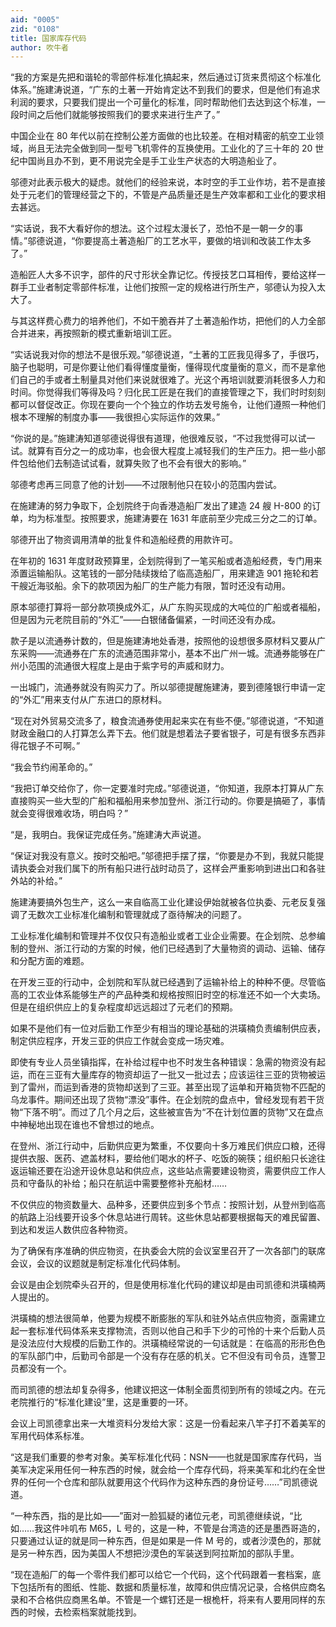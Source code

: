```yaml
---
aid: "0005"
zid: "0108"
title: 国家库存代码
author: 吹牛者
---
```


“我的方案是先把和谐轮的零部件标准化搞起来，然后通过订货来贯彻这个标准化体系。”施建涛说道，“广东的土著一开始肯定达不到我们的要求，但是他们有追求利润的要求，只要我们提出一个可量化的标准，同时帮助他们去达到这个标准，一段时间之后他们就能够按照我们的要求来进行生产了。”

中国企业在 80 年代以前在控制公差方面做的也比较差。在相对精密的航空工业领域，尚且无法完全做到同一型号飞机零件的互换使用。工业化的了三十年的 20 世纪中国尚且办不到，更不用说完全是手工业生产状态的大明造船业了。

邬德对此表示极大的疑虑。就他们的经验来说，本时空的手工业作坊，若不是直接处于元老们的管理经营之下的，不管是产品质量还是生产效率都和工业化的要求相去甚远。

“实话说，我不大看好你的想法。这个过程太漫长了，恐怕不是一朝一夕的事情。”邬德说道，“你要提高土著造船厂的工艺水平，要做的培训和改装工作太多了。”

造船匠人大多不识字，部件的尺寸形状全靠记忆。传授技艺口耳相传，要给这样一群手工业者制定零部件标准，让他们按照一定的规格进行所生产，邬德认为投入太大了。

与其这样费心费力的培养他们，不如干脆吞并了土著造船作坊，把他们的人力全部合并进来，再按照新的模式重新培训工匠。

“实话说我对你的想法不是很乐观。”邬德说道，“土著的工匠我见得多了，手很巧，脑子也聪明，可是你要让他们看得懂度量衡，懂得现代度量衡的意义，而不是拿他们自己的手或者土制量具对他们来说就很难了。光这个再培训就要消耗很多人力和时间。你觉得我们等得及吗？归化民工匠是在我们的直接管理之下，我们时时刻刻都可以督促改正。你现在要向一个个独立的作坊去发号施令，让他们遵照一种他们根本不理解的制度办事——我很担心实际运作的效果。”

“你说的是。”施建涛知道邬德说得很有道理，他很难反驳，“不过我觉得可以试一试。就算有百分之一的成功率，也会很大程度上减轻我们的生产压力。把一些小部件包给他们去制造试试看，就算失败了也不会有很大的影响。”

邬德考虑再三同意了他的计划——不过限制他只在较小的范围内尝试。

在施建涛的努力争取下，企划院终于向香港造船厂发出了建造 24 艘 H-800 的订单，均为标准型。按照要求，施建涛要在 1631 年底前至少完成三分之二的订单。

邬德开出了物资调用清单的批复件和造船经费的用款许可。

在年初的 1631 年度财政预算里，企划院得到了一笔买船或者造船经费，专门用来添置运输船队。这笔钱的一部分陆续拨给了临高造船厂，用来建造 901 拖轮和若干艘近海驳船。余下的款项因为船厂的生产能力有限，暂时还没有动用。

原本邬德打算将一部分款项换成外汇，从广东购买现成的大吨位的广船或者福船，但是因为元老院目前的“外汇”——白银储备偏紧，一时间还没有办成。

款子是以流通券计数的，但是施建涛地处香港，按照他的设想很多原材料又要从广东采购——流通券在广东的流通范围非常小，基本不出广州一城。流通券能够在广州小范围的流通很大程度上是由于紫字号的声威和财力。

一出城门，流通券就没有购买力了。所以邬德提醒施建涛，要到德隆银行申请一定的“外汇”用来支付从广东进口的原材料。

“现在对外贸易交流多了，粮食流通券使用起来实在有些不便。”邬德说道，“不知道财政金融口的人打算怎么弄下去。他们就是想着法子要省银子，可是有很多东西非得花银子不可啊。”

“我会节约闹革命的。”

“我把订单交给你了，你一定要准时完成。”邬德说道，“你知道，我原本打算从广东直接购买一些大型的广船和福船用来参加登州、浙江行动的。你要是搞砸了，事情就会变得很难收场，明白吗？”

“是，我明白。我保证完成任务。”施建涛大声说道。

“保证对我没有意义。按时交船吧。”邬德把手摆了摆，“你要是办不到，我就只能提请执委会对我们属下的所有船只进行战时动员了，这样会严重影响到进出口和各驻外站的补给。”

施建涛要搞外包生产，这么一来自临高工业化建设伊始就被各位执委、元老反复强调了无数次工业标准化编制和管理就成了亟待解决的问题了。

工业标准化编制和管理并不仅仅只有造船业或者工业企业需要。在企划院、总参编制的登州、浙江行动的方案的时候，他们已经遇到了大量物资的调动、运输、储存和分配方面的难题。

在开发三亚的行动中，企划院和军队就已经遇到了运输补给上的种种不便。尽管临高的工农业体系能够生产的产品种类和规格按照旧时空的标准还不如一个大卖场。但是在组织供应上的复杂程度却远远超过了元老们的预期。

如果不是他们有一位对后勤工作至少有相当的理论基础的洪璜楠负责编制供应表，制定供应程序，开发三亚的供应工作就会变成一场灾难。

即使有专业人员坐镇指挥，在补给过程中也不时发生各种错误：急需的物资没有起运，而在三亚有大量库存的物资却运了一批又一批过去；应该运往三亚的货物被运到了雷州，而运到香港的货物却送到了三亚。甚至出现了运单和开箱货物不匹配的乌龙事件。期间还出现了货物“漂没”事件。在企划院的盘点中，曾经发现有若干货物“下落不明”。而过了几个月之后，这些被宣告为“不在计划位置的货物”又在盘点中神秘地出现在谁也不曾想过的地点。

在登州、浙江行动中，后勤供应更为繁重，不仅要向十多万难民们供应口粮，还得提供衣服、医药、遮盖材料，要给他们喝水的杯子、吃饭的碗筷；组织船只长途往返运输还要在沿途开设休息站和供应点，这些站点需要建设物资，需要供应工作人员和守备队的补给；船只在航运中需要整修补充船材……

不仅供应的物资数量大、品种多，还要供应到多个节点：按照计划，从登州到临高的航路上沿线要开设多个休息站进行周转。这些休息站都要根据每天的难民留置、到达和发运人数供应各种物资。

为了确保有序准确的供应物资，在执委会大院的会议室里召开了一次各部门的联席会议，会议的议题就是制定标准化代码体制。

会议是由企划院牵头召开的，但是使用标准化代码的建议却是由司凯德和洪璜楠两人提出的。

洪璜楠的想法很简单，他要为规模不断膨胀的军队和驻外站点供应物资，亟需建立起一套标准代码体系来支撑物流，否则以他自己和手下少的可怜的十来个后勤人员是没法应付大规模的后勤工作的。洪璜楠经常说的一句话就是：在临高的形形色色的军队部门中，后勤司令部是一个没有存在感的机关。它不但没有司令员，连警卫员都没有一个。

而司凯德的想法却复杂得多，他建议把这一体制全面贯彻到所有的领域之内。在元老院推行的“标准化建设”里，这是重要的一环。

会议上司凯德拿出来一大堆资料分发给大家：这是一份看起来八竿子打不着美军的军用代码体系标准。

“这是我们重要的参考对象。美军标准化代码：NSN——也就是国家库存代码，当美军决定采用任何一种东西的时候，就会给一个库存代码，将来美军和北约在全世界的任何一个仓库和部队就要用这个代码作为这种东西的身份证号……”司凯德说道。

“一种东西，指的是比如——”面对一脸狐疑的诸位元老，司凯德继续说，“比如……我这件咔叽布 M65，L 号的，这是一种，不管是台湾造的还是墨西哥造的，只要通过认证的就是同一种东西，但是如果是一件 M 号的，或者沙漠色的，那就是另一种东西，因为美国人不想把沙漠色的军装送到阿拉斯加的部队手里。

“现在造船厂的每一个零件我们都可以给它一个代码，这个代码跟着一套档案，底下包括所有的图纸、性能、数据和质量标准，故障和供应情况记录，合格供应商名录和不合格供应商黑名单。不管是一个螺钉还是一根桅杆，将来有人要用同样的东西的时候，去检索档案就能找到。
